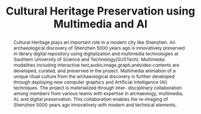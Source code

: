 ---
abstract: 'Cultural Heritage plays an important role in a modern city like Shenzhen.
  An archaeological discovery of Shenzhen 5000 years ago is innovatively preserved

  in library digital repository using digitalization and multimedia technologies at
  Southern University of Science and Technology(SUSTech). Multimedia modalities including
  interactive text,audio,image,graph,andvideo contents are developed, curated, and
  preserved in the project. Multimedia animation of a unique ritual culture from the
  archaeological discovery is further developed through deploying new computer graphics
  and Artificial Intelligence (AI) techniques. The project is materialized through
  inter-

  disciplinary collaboration among members from various teams with expertise in archaeology,
  multimedia, AI, and digital preservation. This collaboration enables the re-imaging
  of Shenzhen 5000 years ago innovatively with modern and technical elements.'
creators:
- Du, Juan
- E, Henian
- Hu, Yufan
- Tang, Jigen
- Jiang, Kailun
- Zhang, Xiaoqing
- Liu, Jiang
date: null
document_url: https://services.phaidra.univie.ac.at/api/object/o:1424848/download
grand_parent: iPRES
institutions:
- Cultural Heritage Laboratory, Center for Social Sciences, Southern University of
  Science and Technology
- Department of Computer Science and Engineering, Southern University of Science and
  Technology
- Shuli College, Southern University of Science and Technology
- Library, Southern University of Science and Technology
keywords:
- interdisciplinary collaboration
- digital preservation
- digital archaeology
- multimedia
landing_page_url: https://phaidra.univie.ac.at/o:1424848
language: eng
layout: publication
license: CC BY 4.0 International
notes_url: null
parent: iPRES 2021
presentation_url: null
size: 426039
source_name: iPRES
title: Cultural Heritage Preservation using Multimedia and AI
type: paper
year: 2021
---